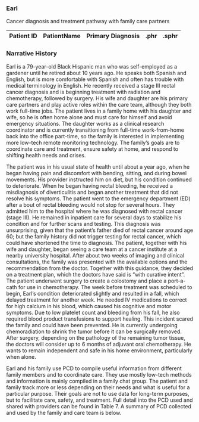 ### Earl
Cancer diagnosis and treatment pathway with family care partners


| Patient ID | PatientName   | Primary Diagnosis  | .phr | .sphr |
| ------------- | :-------- | :-------- | :-------- | :-------- | 



### Narrative History

Earl is a 79-year-old Black Hispanic man who was self-employed as a gardener until he retired about 10 years ago. He speaks both Spanish and English, but is more comfortable with Spanish and often has trouble with medical terminology in English. He recently received a stage III rectal cancer diagnosis and is beginning treatment with radiation and chemotherapy, followed by surgery. His wife and daughter are his primary care partners and play active roles within the care team, although they both work full-time jobs. The patient lives in a family home with his daughter and wife, so he is often home alone and must care for himself and avoid emergency situations. The daughter works as a clinical research coordinator and is currently transitioning from full-time work-from-home back into the office part-time, so the family is interested in implementing more low-tech remote monitoring technology. The family’s goals are to coordinate care and treatment, ensure safety at home, and respond to shifting health needs and crises. 

The patient was in his usual state of health until about a year ago, when he began having pain and discomfort with bending, sitting, and during bowel movements. His provider instructed him on diet, but his condition continued to deteriorate. When he began having rectal bleeding, he received a misdiagnosis of diverticulitis and began another treatment that did not resolve his symptoms. The patient went to the emergency department (ED) after a bout of rectal bleeding would not stop for several hours. They admitted him to the hospital where he was diagnosed with rectal cancer (stage III). He remained in inpatient care for several days to stabilize his condition and for further scans and testing. This diagnosis was unsurprising, given that the patient’s father died of rectal cancer around age 60; but the family history did not trigger testing for rectal cancer, which could have shortened the time to diagnosis. The patient, together with his wife and daughter, began seeing a care team at a cancer institute at a nearby university hospital. After about two weeks of imaging and clinical consultations, the family was presented with the available options and the recommendation from the doctor. Together with this guidance, they decided on a treatment plan, which the doctors have said is “with curative intent”. The patient underwent surgery to create a colostomy and place a port-a-cath for use in chemotherapy. The week before treatment was scheduled to begin, Earl’s condition deteriorated slightly and resulted in a fall, which delayed treatment for another week. He needed IV medications to correct for high calcium in his blood, which caused his cognitive and motor symptoms. Due to low platelet count and bleeding from his fall, he also required blood product transfusions to support healing. This incident scared the family and could have been prevented. He is currently undergoing chemoradiation to shrink the tumor before it can be surgically removed. After surgery, depending on the pathology of the remaining tumor tissue, the doctors will consider up to 6 months of adjuvant oral chemotherapy. He wants to remain independent and safe in his home environment, particularly when alone. 

Earl and his family use PCD to compile useful information from different family members and to coordinate care. They use mostly low-tech methods and information is mainly compiled in a family chat group. The patient and family track more or less depending on their needs and what is useful for a particular purpose. Their goals are not to use data for long-term purposes, but to facilitate care, safety, and treatment. Full detail into the PCD used and shared with providers can be found in Table 7. A summary of PCD collected and used by the family and care team is below.

